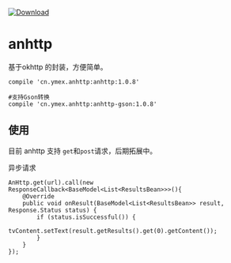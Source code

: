 [ ![Download](https://api.bintray.com/packages/ymex/maven/anhttp/images/download.svg) ](https://bintray.com/ymex/maven/anhttp/_latestVersion)

# anhttp
基于okhttp 的封装，方便简单。


```
compile 'cn.ymex.anhttp:anhttp:1.0.8'

#支持Gson转换
compile 'cn.ymex.anhttp:anhttp-gson:1.0.8'
```

## 使用

目前 anhttp 支持 `get`和`post`请求，后期拓展中。

异步请求
```
AnHttp.get(url).call(new ResponseCallback<BaseModel<List<ResultsBean>>>(){
    @Override
    public void onResult(BaseModel<List<ResultsBean>> result, Response.Status status) {
        if (status.isSuccessful()) {
            tvContent.setText(result.getResults().get(0).getContent());
        }
    }
});
```
